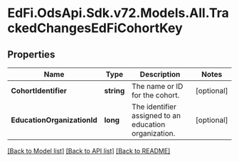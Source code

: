 # EdFi.OdsApi.Sdk.v72.Models.All.TrackedChangesEdFiCohortKey

## Properties

Name | Type | Description | Notes
------------ | ------------- | ------------- | -------------
**CohortIdentifier** | **string** | The name or ID for the cohort. | [optional] 
**EducationOrganizationId** | **long** | The identifier assigned to an education organization. | [optional] 

[[Back to Model list]](../../README.md#documentation-for-models) [[Back to API list]](../../README.md#documentation-for-api-endpoints) [[Back to README]](../../README.md)

